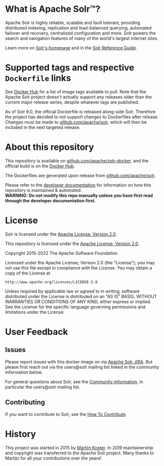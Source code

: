 # What is Apache Solr™?

Apache Solr is highly reliable, scalable and fault tolerant, providing distributed indexing, replication and load-balanced querying, automated failover and recovery, centralized configuration and more.
Solr powers the search and navigation features of many of the world's largest internet sites.

Learn more on [Solr's homepage](https://solr.apache.org) and in the [Solr Reference Guide](https://solr.apache.org/guide/solr/).

# Supported tags and respective `Dockerfile` links

See [Docker Hub](https://hub.docker.com/_/solr?tab=tags) for a list of image tags available to pull.
Note that the Apache Solr project doesn't actually support any releases older than the current major release series, despite whatever tags are published.

As of Solr 9.0, the official Dockerfile is released along-side Solr.
Therefore the project has decided to not support changes to Dockerfiles after release.
Changes must be made to [github.com/apache/solr](https://github.com/apache/solr), which will then be included in the next targeted release.

# About this repository

This repository is available on [github.com/apache/solr-docker](https://github.com/apache/solr-docker), and the official build is on the [Docker Hub](https://hub.docker.com/_/solr/).

The Dockerfiles are generated upon release from [github.com/apache/solr](https://github.com/apache/solr).

Please refer to the [developer documentation](dev-docs/README.md) for information on how this repository is maintained & automated.  
**WARNING: Do not modify this repo manually unless you have first read through the developer documentation first.**

# License

Solr is licensed under the [Apache License, Version 2.0](https://www.apache.org/licenses/LICENSE-2.0).

This repository is licensed under the [Apache License, Version 2.0](https://www.apache.org/licenses/LICENSE-2.0).

Copyright 2015-2022 The Apache Software Foundation

Licensed under the Apache License, Version 2.0 (the "License"); you may not use this file except in compliance with the License. You may obtain a copy of the License at

    http://www.apache.org/licenses/LICENSE-2.0

Unless required by applicable law or agreed to in writing, software distributed under the License is distributed on an "AS IS" BASIS, WITHOUT WARRANTIES OR CONDITIONS OF ANY KIND, either express or implied. See the License for the specific language governing permissions and limitations under the License.

# User Feedback

## Issues

Please report issues with this docker image on via [Apache Solr JIRA](https://issues.apache.org/jira/projects/SOLR). But please first reach out via the users@solr mailing list linked in the community information below.

For general questions about Solr, see the [Community information](http://solr.apache.org/community.html), in particular the users@solr mailing list.

## Contributing

If you want to contribute to Solr, see the [How To Contribute](http://solr.apache.org/community.html#how-to-contribute).

# History

This project was started in 2015 by [Martijn Koster](https://github.com/makuk66). In 2019 maintainership and copyright was transferred to the Apache Solr project. Many thanks to Martijn for all your contributions over the years!

